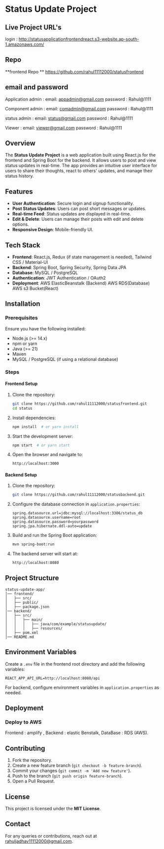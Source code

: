 # Status Update Project
## Live Project URL's
login : http://statusapplicationfrontendreact.s3-website.ap-south-1.amazonaws.com/

## Repo
**frontend Repo ** https://github.com/rahul11112000/statusfrontend
## email and password
Application admin : email: appadmin@gmail.com      password : Rahul@1111

Component admin :   email: comadmin@gmail.com      password : Rahul@1111

status admin :      email: status@gmail.com      password : Rahul@1111

Viewer :            email: viewer@gmail.com      password : Rahul@1111

## Overview
The **Status Update Project** is a web application built using React.js for the frontend and Spring Boot for the backend. It allows users to post and view status updates in real-time. The app provides an intuitive user interface for users to share their thoughts, react to others' updates, and manage their status history.

## Features
- **User Authentication**: Secure login and signup functionality.
- **Post Status Updates**: Users can post short messages or updates.
- **Real-time Feed**: Status updates are displayed in real-time.
- **Edit & Delete**: Users can manage their posts with edit and delete options.
- **Responsive Design**: Mobile-friendly UI.

## Tech Stack
- **Frontend**: React.js, Redux (if state management is needed), Tailwind CSS / Material-UI
- **Backend**: Spring Boot, Spring Security, Spring Data JPA
- **Database**: MySQL / PostgreSQL
- **Authentication**: JWT Authentication / OAuth2
- **Deployment**: AWS ElasticBeanstalk (Backend)   AWS RDS(Database)  AWS s3 Bucket(React)


## Installation
### Prerequisites
Ensure you have the following installed:
- Node.js (>= 14.x)
- npm or yarn
- Java (>= 21)
- Maven
- MySQL / PostgreSQL (if using a relational database)

### Steps
#### Frontend Setup
1. Clone the repository:
   ```sh
   git clone https://github.com/rahul11112000/statusfrontend.git
   cd status
   ```
2. Install dependencies:
   ```sh
   npm install  # or yarn install
   ```
3. Start the development server:
   ```sh
   npm start  # or yarn start
   ```
4. Open the browser and navigate to:
   ```sh
   http://localhost:3000
   ```

#### Backend Setup
1. Clone the repository:
   ```sh
   git clone https://github.com/rahul11112000/statusbackend.git
   ```
2. Configure the database connection in `application.properties`:
   ```properties
   spring.datasource.url=jdbc:mysql://localhost:3306/status_db
   spring.datasource.username=root
   spring.datasource.password=yourpassword
   spring.jpa.hibernate.ddl-auto=update
   ```
3. Build and run the Spring Boot application:
   ```sh
   mvn spring-boot:run
   ```
4. The backend server will start at:
   ```sh
   http://localhost:8080
   ```

## Project Structure
```
status-update-app/
│── frontend/
│   ├── src/
│   ├── public/
│   ├── package.json
│── backend/
│   ├── src/
│   │   ├── main/
│   │   │   ├── java/com/example/statusupdate/
│   │   │   ├── resources/
│   ├── pom.xml
│── README.md
```

## Environment Variables
Create a `.env` file in the frontend root directory and add the following variables:
```
REACT_APP_API_URL=http://localhost:8080/api
```
For backend, configure environment variables in `application.properties` as needed.

## Deployment
### Deploy to AWS 
Frontend : amplify ,
Backend : elastic Benstalk,
DataBase : RDS (AWS).



## Contributing
1. Fork the repository.
2. Create a new feature branch (`git checkout -b feature-branch`).
3. Commit your changes (`git commit -m 'Add new feature'`).
4. Push to the branch (`git push origin feature-branch`).
5. Open a Pull Request.

## License
This project is licensed under the **MIT License**.

## Contact
For any queries or contributions, reach out at rahuljadhav11112000@gmail.com.


